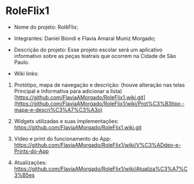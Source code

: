# RoleFlix1
- Nome do projeto: RolêFlix;
- Integrantes: Daniel Biondi e Flavia Amaral Muniz Morgado;
- Descrição do projeto: Esse projeto escolar será um aplicativo informativo sobre as peças teatrais que ocorrem na Cidade de São Paulo. 


- Wiki links:
1. Protótipo, mapa de navegação e descrição: (houve alteração nas telas Principal e Informativa para adicionar a lista)
[https://github.com/FlaviaAMorgado/RoleFlix1.wiki.git](https://github.com/FlaviaAMorgado/RoleFlix1/wiki/Prot%C3%B3tipo,-mapa-e-descri%C3%A7%C3%A3o)
2.  Widgets utilizadas e suas implementações: 
[https://github.com/FlaviaAMorgado/RoleFlix1.wiki.git
](https://github.com/FlaviaAMorgado/RoleFlix1/wiki/Widgets-e-principais-parametros)

3. Vídeo e print do funcionamento do App: https://github.com/FlaviaAMorgado/RoleFlix1/wiki/V%C3%ADdeo-e-Prints-do-App

4. Atualizações: https://github.com/FlaviaAMorgado/RoleFlix1/wiki/Atualiza%C3%A7%C3%B5es
